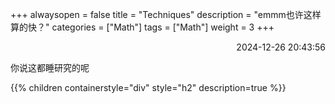 +++
alwaysopen = false
title = "Techniques"
description = "emmm也许这样算的快？"
categories = ["Math"]
tags = ["Math"]
weight = 3
+++
<p align="right">2024-12-26   20:43:56</p>

你说这都睡研究的呢

{{% children containerstyle="div" style="h2" description=true %}}